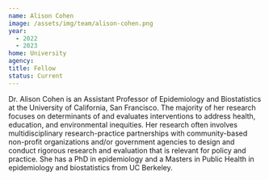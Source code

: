 ```yaml
---
name: Alison Cohen
image: /assets/img/team/alison-cohen.png
year:
  - 2022
  - 2023
home: University
agency:
title: Fellow
status: Current
---
```


Dr. Alison Cohen is an Assistant Professor of Epidemiology and Biostatistics at the University of California, San Francisco. The majority of her research focuses on determinants of and evaluates interventions to address health, education, and environmental inequities. Her research often involves multidisciplinary research-practice partnerships with community-based non-profit organizations and/or government agencies to design and conduct rigorous research and evaluation that is relevant for policy and practice. She has a PhD in epidemiology and a Masters in Public Health in epidemiology and biostatistics from UC Berkeley.

